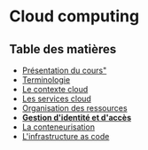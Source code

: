 # Cloud computing

<!-- .slide: class="page-title" -->

## Table des matières

<!-- .slide: id="master-toc" class="toc" -->

- [Présentation du cours"](#/1)
- [Terminologie](#/2)
- [Le contexte cloud](#/3)
- [Les services cloud](#/4)
- [Organisation des ressources](#/5)
- **[Gestion d'identité et d'accès](#/6)**
- [La conteneurisation](#/7)
- [L'infrastructure as code](#/6)